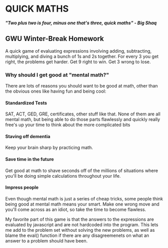 # QUICK MATHS

***"Two plus two is four, minus one that's three, quick maths" - Big Shaq***

## GWU Winter-Break Homework

A quick game of evaluating expressions involving adding, subtracting, multiplying, and diving a bunch of 1s and 2s together.
For every 3 you get right, the problems get harder. Get 9 right to win. Get 3 wrong to lose. 

### Why should I get good at "mental math?"

There are lots of reasons you should want to be good at math, other than the obvious ones like having fun and being cool: 

#### Standardized Tests

SAT, ACT, GED, GRE, certificates, other stuff like that. None of them are all mental math, but being able to do those parts flawlessly and quickly really free's up your time to think about the more complicated bits

#### Staving off dementia

Keep your brain sharp by practicing math.

#### Save time in the future

Get good at math to shave seconds off of the millions of situations where you'll be doing simple calculations throughout your life. 

#### Impress people

Even though mental math is just a series of cheap tricks, some people think being good at mental math means your smart. Make one wrong move and you'll come across as an idiot, so take the time to become flawless.





My favorite part of this game is that the answers to the expressions are evaluated by javascript and are not hardcoded into the program. This lets me add to the problem set without solving the new problems, as well as blame the eval() function if there are any disagreemenets on what an answer to a problem should have been. 
